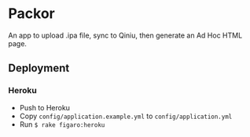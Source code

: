 # Packor

An app to upload .ipa file, sync to Qiniu,
then generate an Ad Hoc HTML page.

## Deployment

### Heroku

* Push to Heroku
* Copy `config/application.example.yml` to `config/application.yml` 
* Run `$ rake figaro:heroku`

